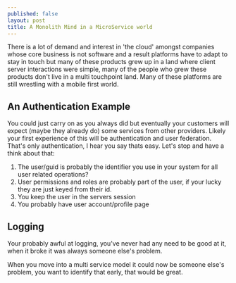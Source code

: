 ```yaml
---
published: false
layout: post
title: A Monolith Mind in a MicroService world
---
```

There is a lot of demand and interest in 'the cloud' amongst companies whose core business is not software and a result platforms have to adapt to stay in touch but many of these products grew up in a land where client server interactions were simple, many of the people who grew these products don't live in a multi touchpoint land. Many of these platforms are still wrestling with a mobile first world.

## An Authentication Example

You could just carry on as you always did but eventually your customers will expect (maybe they already do) some services from other providers. Likely your first experience of this will be authentication and user federation. That's only authentication, I hear you say thats easy. Let's stop and have a think about that:

1. The user/guid is probably the identifier you use in your system for all user related operations? 
1. User permissions and roles are probably part of the user, if your lucky they are just keyed from their id.
1. You keep the user in the servers session
1. You probably have user account/profile page

## Logging 

Your probably awful at logging, you've never had any need to be good at it, when it broke it was always someone else's problem.

When you move into a multi service model it could now be someone else's problem, you want to identify that early, that would be great.